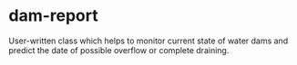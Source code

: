 # dam-report
User-written class which helps to monitor current state of water dams and predict the date of possible overflow or complete draining.
